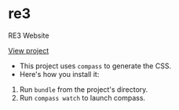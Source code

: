 re3
===

RE3 Website

[View project](http://vizzuality.github.com/re3)

* This project uses ```compass``` to generate the CSS.
* Here's how you install it:

1. Run ```bundle``` from the project's directory.
2. Run ```compass watch``` to launch compass. 
